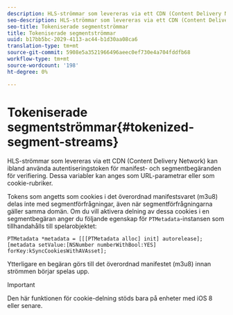 ```yaml
---
description: HLS-strömmar som levereras via ett CDN (Content Delivery Network) kan ibland använda autentiseringstoken för manifest- och segmentbegäranden för verifiering. Dessa variabler kan anges som URL-parametrar eller som cookie-rubriker.
seo-description: HLS-strömmar som levereras via ett CDN (Content Delivery Network) kan ibland använda autentiseringstoken för manifest- och segmentbegäranden för verifiering. Dessa variabler kan anges som URL-parametrar eller som cookie-rubriker.
seo-title: Tokeniserade segmentströmmar
title: Tokeniserade segmentströmmar
uuid: b17bb5bc-2029-4113-ac44-b1d30aa08ca6
translation-type: tm+mt
source-git-commit: 5908e5a3521966496aeec0ef730e4a704fddfb68
workflow-type: tm+mt
source-wordcount: '198'
ht-degree: 0%

---
```



# Tokeniserade segmentströmmar{#tokenized-segment-streams}

HLS-strömmar som levereras via ett CDN (Content Delivery Network) kan ibland använda autentiseringstoken för manifest- och segmentbegäranden för verifiering. Dessa variabler kan anges som URL-parametrar eller som cookie-rubriker.

Tokens som angetts som cookies i det överordnad manifestsvaret (m3u8) delas inte med segmentförfrågningar, även när segmentförfrågningarna gäller samma domän. Om du vill aktivera delning av dessa cookies i en segmentbegäran anger du följande egenskap för `PTMetadata`-instansen som tillhandahålls till spelarobjektet: 

```
PTMetadata *metadata = [[[PTMetadata alloc] init] autorelease]; 
[metadata setValue:[NSNumber numberWithBool:YES] forKey:kSyncCookiesWithAVAsset]; 
```

Ytterligare en begäran görs till det överordnad manifestet (m3u8) innan strömmen börjar spelas upp.

>[!IMPORTANT]
>
>Den här funktionen för cookie-delning stöds bara på enheter med iOS 8 eller senare.

